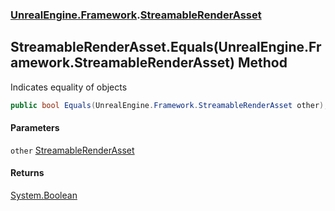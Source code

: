 ### [UnrealEngine.Framework](./UnrealEngine-Framework.md 'UnrealEngine.Framework').[StreamableRenderAsset](./StreamableRenderAsset.md 'UnrealEngine.Framework.StreamableRenderAsset')
## StreamableRenderAsset.Equals(UnrealEngine.Framework.StreamableRenderAsset) Method
Indicates equality of objects  
```csharp
public bool Equals(UnrealEngine.Framework.StreamableRenderAsset other);
```
#### Parameters
<a name='UnrealEngine-Framework-StreamableRenderAsset-Equals(UnrealEngine-Framework-StreamableRenderAsset)-other'></a>
`other` [StreamableRenderAsset](./StreamableRenderAsset.md 'UnrealEngine.Framework.StreamableRenderAsset')  
  
#### Returns
[System.Boolean](https://docs.microsoft.com/en-us/dotnet/api/System.Boolean 'System.Boolean')  
